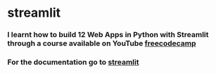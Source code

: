 # streamlit
### I learnt how to build 12 Web Apps in Python with Streamlit through a course available on YouTube [freecodecamp](https://youtu.be/JwSS70SZdyM)


### For the documentation go to [streamlit](https://docs.streamlit.io/en/stable/) 
